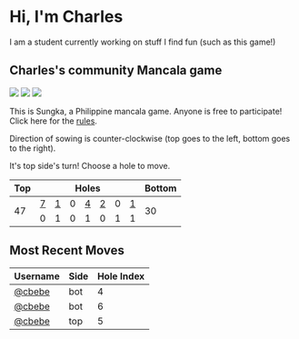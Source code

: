 # Hi, I'm Charles

I am a student currently working on stuff I find fun (such as this game!)

## Charles's community Mancala game

![](https://img.shields.io/badge/Total%20moves%20played-29-blue)
![](https://img.shields.io/badge/Number%20of%20players-2-red)
![](https://img.shields.io/badge/Games%20completed-0-green)

This is Sungka, a Philippine mancala game. Anyone is free to participate! Click here for the [rules](https://mancala.fandom.com/wiki/Sungka#Rules).

Direction of sowing is counter-clockwise (top goes to the left, bottom goes to the right).

It's top side's turn! Choose a hole to move.

<table>
<thead>
<tr>
<th>Top</th>
<th colspan=7>Holes</th>
<th>Bottom</th>
</tr>
</thead>
<tbody>
<tr>
<td rowspan=2>47</td>
<td><a href="https://github.com/cbebe/chonka/issues/new?title=sungka%7Ctop%7C6&&body=Just%20push%20%27Submit%20new%20issue%27%20without%20changing%20the%20title.%20Please%20wait%2030%20seconds%20to%20check%20if%20you%20have%20an%20extra%20move%20or%20let%20someone%20else%20play%20the%20turn.">7</a></td>
<td><a href="https://github.com/cbebe/chonka/issues/new?title=sungka%7Ctop%7C5&&body=Just%20push%20%27Submit%20new%20issue%27%20without%20changing%20the%20title.%20Please%20wait%2030%20seconds%20to%20check%20if%20you%20have%20an%20extra%20move%20or%20let%20someone%20else%20play%20the%20turn.">1</a></td>
<td>0</td>
<td><a href="https://github.com/cbebe/chonka/issues/new?title=sungka%7Ctop%7C3&&body=Just%20push%20%27Submit%20new%20issue%27%20without%20changing%20the%20title.%20Please%20wait%2030%20seconds%20to%20check%20if%20you%20have%20an%20extra%20move%20or%20let%20someone%20else%20play%20the%20turn.">4</a></td>
<td><a href="https://github.com/cbebe/chonka/issues/new?title=sungka%7Ctop%7C2&&body=Just%20push%20%27Submit%20new%20issue%27%20without%20changing%20the%20title.%20Please%20wait%2030%20seconds%20to%20check%20if%20you%20have%20an%20extra%20move%20or%20let%20someone%20else%20play%20the%20turn.">2</a></td>
<td>0</td>
<td><a href="https://github.com/cbebe/chonka/issues/new?title=sungka%7Ctop%7C0&&body=Just%20push%20%27Submit%20new%20issue%27%20without%20changing%20the%20title.%20Please%20wait%2030%20seconds%20to%20check%20if%20you%20have%20an%20extra%20move%20or%20let%20someone%20else%20play%20the%20turn.">1</a></td>
<td rowspan=2>30</td>
</tr>
<tr>
<td>0</td>
<td>1</td>
<td>0</td>
<td>1</td>
<td>0</td>
<td>1</td>
<td>1</td>
</tr>
<tbody>
</table>


## Most Recent Moves

|Username|Side|Hole Index|
|-|-|-|
|[@cbebe](https://github.com/cbebe)|bot|4|
|[@cbebe](https://github.com/cbebe)|bot|6|
|[@cbebe](https://github.com/cbebe)|top|5|
